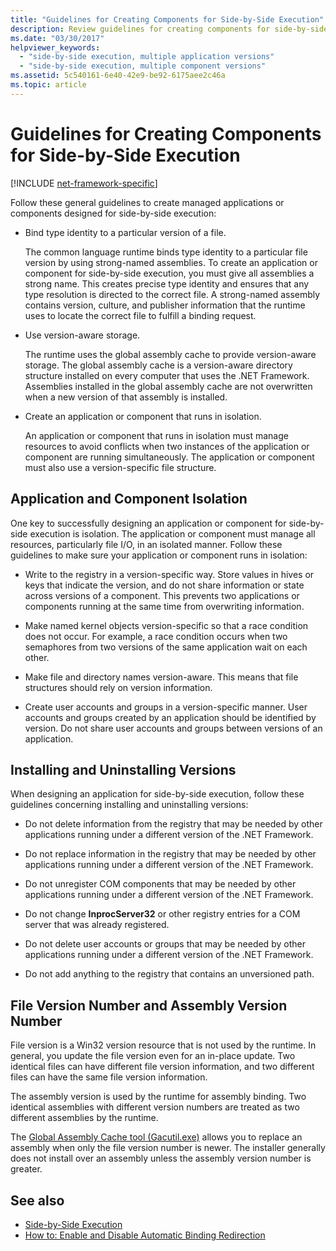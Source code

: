 ```yaml
---
title: "Guidelines for Creating Components for Side-by-Side Execution"
description: Review guidelines for creating components for side-by-side execution. For example, bind type identity to a certain file version, or use version-aware storage.
ms.date: "03/30/2017"
helpviewer_keywords:
  - "side-by-side execution, multiple application versions"
  - "side-by-side execution, multiple component versions"
ms.assetid: 5c540161-6e40-42e9-be92-6175aee2c46a
ms.topic: article
---
```

# Guidelines for Creating Components for Side-by-Side Execution

[!INCLUDE [net-framework-specific](../includes/net-framework-specific.md)]

Follow these general guidelines to create managed applications or components designed for side-by-side execution:

- Bind type identity to a particular version of a file.

     The common language runtime binds type identity to a particular file version by using strong-named assemblies. To create an application or component for side-by-side execution, you must give all assemblies a strong name. This creates precise type identity and ensures that any type resolution is directed to the correct file. A strong-named assembly contains version, culture, and publisher information that the runtime uses to locate the correct file to fulfill a binding request.

- Use version-aware storage.

     The runtime uses the global assembly cache to provide version-aware storage. The global assembly cache is a version-aware directory structure installed on every computer that uses the .NET Framework. Assemblies installed in the global assembly cache are not overwritten when a new version of that assembly is installed.

- Create an application or component that runs in isolation.

     An application or component that runs in isolation must manage resources to avoid conflicts when two instances of the application or component are running simultaneously. The application or component must also use a version-specific file structure.

## Application and Component Isolation

 One key to successfully designing an application or component for side-by-side execution is isolation. The application or component must manage all resources, particularly file I/O, in an isolated manner. Follow these guidelines to make sure your application or component runs in isolation:

- Write to the registry in a version-specific way. Store values in hives or keys that indicate the version, and do not share information or state across versions of a component. This prevents two applications or components running at the same time from overwriting information.

- Make named kernel objects version-specific so that a race condition does not occur. For example, a race condition occurs when two semaphores from two versions of the same application wait on each other.

- Make file and directory names version-aware. This means that file structures should rely on version information.

- Create user accounts and groups in a version-specific manner. User accounts and groups created by an application should be identified by version. Do not share user accounts and groups between versions of an application.

## Installing and Uninstalling Versions

 When designing an application for side-by-side execution, follow these guidelines concerning installing and uninstalling versions:

- Do not delete information from the registry that may be needed by other applications running under a different version of the .NET Framework.

- Do not replace information in the registry that may be needed by other applications running under a different version of the .NET Framework.

- Do not unregister COM components that may be needed by other applications running under a different version of the .NET Framework.

- Do not change **InprocServer32** or other registry entries for a COM server that was already registered.

- Do not delete user accounts or groups that may be needed by other applications running under a different version of the .NET Framework.

- Do not add anything to the registry that contains an unversioned path.

## File Version Number and Assembly Version Number

 File version is a Win32 version resource that is not used by the runtime. In general, you update the file version even for an in-place update. Two identical files can have different file version information, and two different files can have the same file version information.

 The assembly version is used by the runtime for assembly binding. Two identical assemblies with different version numbers are treated as two different assemblies by the runtime.

 The [Global Assembly Cache tool (Gacutil.exe)](../tools/gacutil-exe-gac-tool.md) allows you to replace an assembly when only the file version number is newer. The installer generally does not install over an assembly unless the assembly version number is greater.

## See also

- [Side-by-Side Execution](side-by-side-execution.md)
- [How to: Enable and Disable Automatic Binding Redirection](../configure-apps/how-to-enable-and-disable-automatic-binding-redirection.md)
